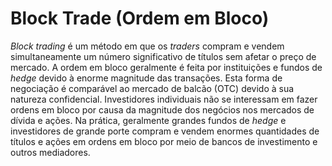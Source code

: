# Block Trade (Ordem em Bloco)

_Block trading_ é um método em que os _traders_ compram e vendem simultaneamente um número significativo de títulos sem afetar o preço de mercado. A ordem em bloco geralmente é feita por instituições e fundos de _hedge_ devido à enorme magnitude das transações. Esta forma de negociação é comparável ao mercado de balcão (OTC) devido à sua natureza confidencial. Investidores individuais não se interessam em fazer ordens em bloco por causa da magnitude dos negócios nos mercados de dívida e ações. Na prática, geralmente grandes fundos de _hedge_ e investidores de grande porte compram e vendem enormes quantidades de títulos e ações em ordens em bloco por meio de bancos de investimento e outros mediadores.
